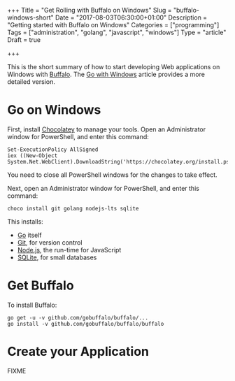 +++
Title = "Get Rolling with Buffalo on Windows"
Slug = "buffalo-windows-short"
Date = "2017-08-03T06:30:00+01:00"
Description = "Getting started with Buffalo on Windows"
Categories = ["programming"]
Tags = ["administration", "golang", "javascript", "windows"]
Type = "article"
Draft = true

+++

This is the short summary of how to start developing Web applications on Windows
with [Buffalo](). The [Go with
Windows](http://www.stuartellis.name/articles/windows-golang-setup) article provides a
more detailed version.

<!--more-->

# Go on Windows #

First, install [Chocolatey](https://chocolatey.org/) to manage your tools. Open
an Administrator window for PowerShell, and enter this command:

    Set-ExecutionPolicy AllSigned
    iex ((New-Object System.Net.WebClient).DownloadString('https://chocolatey.org/install.ps1'))

You need to close all PowerShell windows for the changes to take effect.

Next, open an Administrator window for PowerShell, and enter this command:

    choco install git golang nodejs-lts sqlite

This installs:

* [Go](https://golang.org/) itself
* [Git](https://git-scm.com/), for version control
* [Node.js](https://nodejs.org/), the run-time for JavaScript
* [SQLite](https://sqlite.org/), for small databases

# Get Buffalo #

To install Buffalo:

    go get -u -v github.com/gobuffalo/buffalo/...
    go install -v github.com/gobuffalo/buffalo/buffalo

# Create your Application #

FIXME
